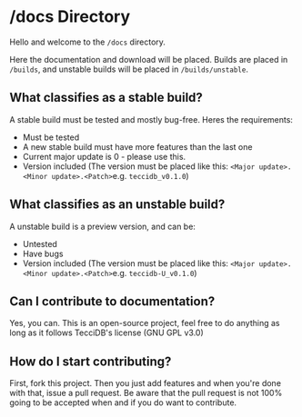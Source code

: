 # /docs Directory
Hello and welcome to the `/docs` directory.

Here the documentation and download will be placed.
Builds are placed in `/builds`, and unstable builds will be placed in `/builds/unstable`.


## What classifies as a stable build?
A stable build must be tested and mostly bug-free. Heres the requirements:
- Must be tested
- A new stable build must have more features than the last one
- Current major update is 0 - please use this.
- Version included (The version must be placed like this: `<Major update>.<Minor update>.<Patch>`e.g. `teccidb_v0.1.0`)

## What classifies as an unstable build?
A unstable build is a preview version, and can be:
- Untested
- Have bugs
- Version included (The version must be placed like this: `<Major update>.<Minor update>.<Patch>`e.g. `teccidb-U_v0.1.0`)

## Can I contribute to documentation?
Yes, you can. This is an open-source project, feel free to do anything as long as it follows TecciDB's license (GNU GPL v3.0)

## How do I start contributing?
First, fork this project. Then you just add features and when you're done with that, issue a pull request.
Be aware that the pull request is not 100% going to be accepted when and if you do want to contribute.
